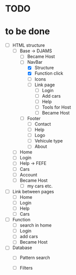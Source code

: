 # TODO

# to be done 

- [ ] HTML structure
    - [ ] Base -> DJAMS
        - [ ] Became Host
        - [ ] NavBar
            - [X] Structure
            - [X] Function click
            - [ ] Icons
            - [ ] Link page
                - [ ] Login
                - [ ] Add cars
                - [ ] Help
                - [ ] Tools for Host
                - [ ] Became Host
        - [ ] Footer
            - [ ] Contact
            - [ ] Help
            - [ ] Logo
            - [ ] Vehicule type
            - [ ] About
    - [ ] Home
    - [ ] Login
    - [ ] Help -> FEFE
    - [ ] Cars
    - [ ] Account
    - [ ] Became Host
        - [ ] my cars
        etc.
    
- [ ] Link between pages
    - [ ] Home
    - [ ] Login
    - [ ] Help
    - [ ] Cars

- [ ] Function
    - [ ] search in home 
    - [ ] Login
    - [ ] add cars
    - [ ] Became Host

- [ ] Database
    - [ ] Pattern search
    - [ ] Filters




